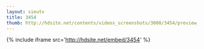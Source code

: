 ```yaml
---
layout: sieutv
title: 3454
thumb: http://hdsite.net/contents/videos_screenshots/3000/3454/preview_360p.mp4.jpg
---
```

{% include iframe src='http://hdsite.net/embed/3454' %}
 
